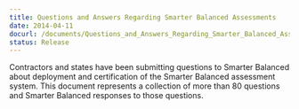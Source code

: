 ```yaml
---
title: Questions and Answers Regarding Smarter Balanced Assessments
date: 2014-04-11
docurl: /documents/Questions_and_Answers_Regarding_Smarter_Balanced_Assessments.pdf
status: Release
---
```

Contractors and states have been submitting questions to Smarter Balanced about deployment and certification of the Smarter Balanced assessment system. This document represents a collection of more than 80 questions and Smarter Balanced responses to those questions.

